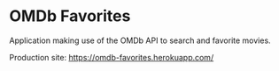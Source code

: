 # OMDb Favorites

Application making use of the OMDb API to search and favorite movies.

Production site: https://omdb-favorites.herokuapp.com/
